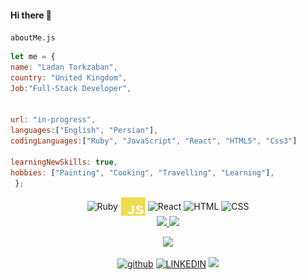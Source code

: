 #### Hi there 👋
 `aboutMe.js`

```js
let me = {
name: "Ladan Torkzaban",
country: "United Kingdom",
Job:"Full-Stack Developer",
  

url: "in-progress",
languages:["English", "Persian"],
codingLanguages:["Ruby", "JavaScript", "React", "HTML5", "Css3"]

learningNewSkills: true,
hobbies: ["Painting", "Cooking", "Travelling", "Learning"],
 };
```
                              
<!--
**ladantork/ladantork** is a ✨ _special_ ✨ repository because its `README.md` (this file) appears on your GitHub profile.

-->
<table>
 
 <div align="center">
  
  <a>
   <img align="center" alt="Ruby" height="30" width="40" src="https://cdn.jsdelivr.net/gh/devicons/devicon/icons/ruby/ruby-original.svg">
   <img align="center" alt="Tay-Js" height="30" width="40" src="https://raw.githubusercontent.com/devicons/devicon/master/icons/javascript/javascript-plain.svg">
   <img align="center" alt ="React" height="30" width="40" src="https://cdn.jsdelivr.net/gh/devicons/devicon/icons/react/react-original.svg">
   <img align="center" alt="HTML" height="30" width="40" src="https://cdn.jsdelivr.net/gh/devicons/devicon/icons/html5/html5-original.svg">
   <img align="center" alt="CSS" height="30" width="40"  src="https://cdn.jsdelivr.net/gh/devicons/devicon/icons/css3/css3-original.svg">           
  </a>
  
  </div>
 
 <div align="center">
  
  <a href="http://www.github.com/ladan">
    <img height="150em" src="https://github-readme-stats.vercel.app/api?username=ladantork&show_icons=true&theme=dracula&include_all_commits=true"/>
    <img height="150em" src="https://github-readme-stats.vercel.app/api/top-langs/?username=ladantork&layout=compact&theme=dracula&langs_count=7"/>
  </a>

</div>
 <div align="center">

![](https://komarev.com/ghpvc/?username=your-github-ladantork&color=dc143c)


[![github](https://img.shields.io/badge/GitHubCV-000000?style=for-the-badge&logo=GitHub&logoColor=white)](https://github.com/ladantork/CV)
[![LINKEDIN](https://img.shields.io/badge/LinkedIn-0077B5?style=for-the-badge&logo=linkedin&logoColor=white)](https://www.linkedin.com/in/ladan-torkzaban-97867259/)
 <a href="https://www.codewars.com/users/ladantork" target="_blank"><img src="https://img.shields.io/badge/Codewars-B1361E?style=for-the-badge&logo=Codewars&logoColor=white" target="_blank"></a>
  </div>
  </table>


